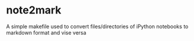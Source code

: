# note2mark

A simple makefile used to convert files/directories of iPython
notebooks to markdown format and vise versa

